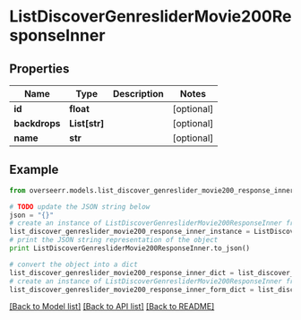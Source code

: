 # ListDiscoverGenresliderMovie200ResponseInner


## Properties
Name | Type | Description | Notes
------------ | ------------- | ------------- | -------------
**id** | **float** |  | [optional] 
**backdrops** | **List[str]** |  | [optional] 
**name** | **str** |  | [optional] 

## Example

```python
from overseerr.models.list_discover_genreslider_movie200_response_inner import ListDiscoverGenresliderMovie200ResponseInner

# TODO update the JSON string below
json = "{}"
# create an instance of ListDiscoverGenresliderMovie200ResponseInner from a JSON string
list_discover_genreslider_movie200_response_inner_instance = ListDiscoverGenresliderMovie200ResponseInner.from_json(json)
# print the JSON string representation of the object
print ListDiscoverGenresliderMovie200ResponseInner.to_json()

# convert the object into a dict
list_discover_genreslider_movie200_response_inner_dict = list_discover_genreslider_movie200_response_inner_instance.to_dict()
# create an instance of ListDiscoverGenresliderMovie200ResponseInner from a dict
list_discover_genreslider_movie200_response_inner_form_dict = list_discover_genreslider_movie200_response_inner.from_dict(list_discover_genreslider_movie200_response_inner_dict)
```
[[Back to Model list]](../README.md#documentation-for-models) [[Back to API list]](../README.md#documentation-for-api-endpoints) [[Back to README]](../README.md)


